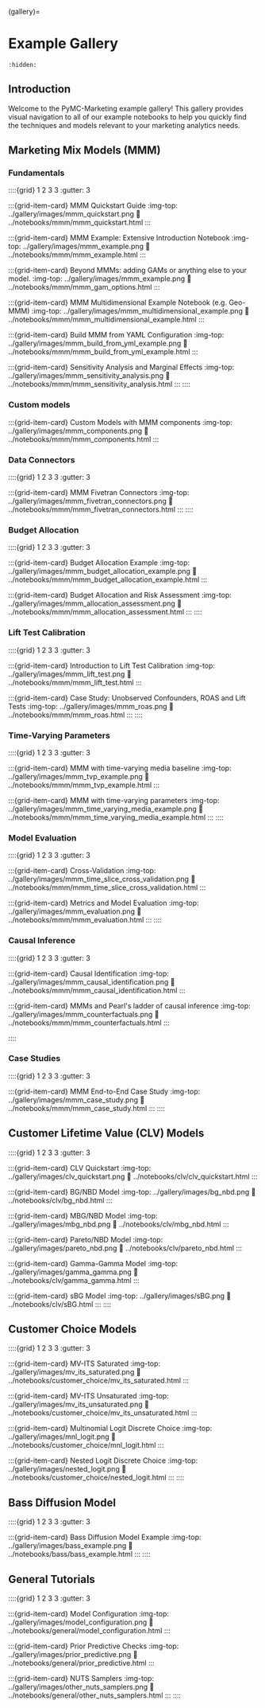 (gallery)=
# Example Gallery

```{toctree}
:hidden:
```

## Introduction

Welcome to the PyMC-Marketing example gallery! This gallery provides visual navigation to all of our example notebooks to help you quickly find the techniques and models relevant to your marketing analytics needs.

## Marketing Mix Models (MMM)

### Fundamentals

::::{grid} 1 2 3 3
:gutter: 3

:::{grid-item-card} MMM Quickstart Guide
:img-top: ../gallery/images/mmm_quickstart.png
:link: ../notebooks/mmm/mmm_quickstart.html
:::

:::{grid-item-card} MMM Example: Extensive Introduction Notebook
:img-top: ../gallery/images/mmm_example.png
:link: ../notebooks/mmm/mmm_example.html
:::

:::{grid-item-card} Beyond MMMs: adding GAMs or anything else to your model.
:img-top: ../gallery/images/mmm_example.png
:link: ../notebooks/mmm/mmm_gam_options.html
:::

:::{grid-item-card} MMM Multidimensional Example Notebook (e.g. Geo-MMM)
:img-top: ../gallery/images/mmm_multidimensional_example.png
:link: ../notebooks/mmm/mmm_multidimensional_example.html
:::

:::{grid-item-card} Build MMM from YAML Configuration
:img-top: ../gallery/images/mmm_build_from_yml_example.png
:link: ../notebooks/mmm/mmm_build_from_yml_example.html
:::

:::{grid-item-card} Sensitivity Analysis and Marginal Effects
:img-top: ../gallery/images/mmm_sensitivity_analysis.png
:link: ../notebooks/mmm/mmm_sensitivity_analysis.html
:::
::::

### Custom models

:::{grid-item-card} Custom Models with MMM components
:img-top: ../gallery/images/mmm_components.png
:link: ../notebooks/mmm/mmm_components.html
:::

### Data Connectors

::::{grid} 1 2 3 3
:gutter: 3

:::{grid-item-card} MMM Fivetran Connectors
:img-top: ../gallery/images/mmm_fivetran_connectors.png
:link: ../notebooks/mmm/mmm_fivetran_connectors.html
:::
::::

### Budget Allocation

::::{grid} 1 2 3 3
:gutter: 3

:::{grid-item-card} Budget Allocation Example
:img-top: ../gallery/images/mmm_budget_allocation_example.png
:link: ../notebooks/mmm/mmm_budget_allocation_example.html
:::

:::{grid-item-card} Budget Allocation and Risk Assessment
:img-top: ../gallery/images/mmm_allocation_assessment.png
:link: ../notebooks/mmm/mmm_allocation_assessment.html
:::
::::

### Lift Test Calibration

::::{grid} 1 2 3 3
:gutter: 3

:::{grid-item-card} Introduction to Lift Test Calibration
:img-top: ../gallery/images/mmm_lift_test.png
:link: ../notebooks/mmm/mmm_lift_test.html
:::

:::{grid-item-card} Case Study: Unobserved Confounders, ROAS and Lift Tests
:img-top: ../gallery/images/mmm_roas.png
:link: ../notebooks/mmm/mmm_roas.html
:::
::::

### Time-Varying Parameters

::::{grid} 1 2 3 3
:gutter: 3

:::{grid-item-card} MMM with time-varying media baseline
:img-top: ../gallery/images/mmm_tvp_example.png
:link: ../notebooks/mmm/mmm_tvp_example.html
:::

:::{grid-item-card} MMM with time-varying parameters
:img-top: ../gallery/images/mmm_time_varying_media_example.png
:link: ../notebooks/mmm/mmm_time_varying_media_example.html
:::
::::

### Model Evaluation

::::{grid} 1 2 3 3
:gutter: 3

:::{grid-item-card} Cross-Validation
:img-top: ../gallery/images/mmm_time_slice_cross_validation.png
:link: ../notebooks/mmm/mmm_time_slice_cross_validation.html
:::

:::{grid-item-card} Metrics and Model Evaluation
:img-top: ../gallery/images/mmm_evaluation.png
:link: ../notebooks/mmm/mmm_evaluation.html
:::
::::

### Causal Inference

::::{grid} 1 2 3 3
:gutter: 3

:::{grid-item-card} Causal Identification
:img-top: ../gallery/images/mmm_causal_identification.png
:link: ../notebooks/mmm/mmm_causal_identification.html
:::

:::{grid-item-card} MMMs and Pearl's ladder of causal inference
:img-top: ../gallery/images/mmm_counterfactuals.png
:link: ../notebooks/mmm/mmm_counterfactuals.html
:::

::::

### Case Studies

::::{grid} 1 2 3 3
:gutter: 3

:::{grid-item-card} MMM End-to-End Case Study
:img-top: ../gallery/images/mmm_case_study.png
:link: ../notebooks/mmm/mmm_case_study.html
:::
::::

## Customer Lifetime Value (CLV) Models

::::{grid} 1 2 3 3
:gutter: 3

:::{grid-item-card} CLV Quickstart
:img-top: ../gallery/images/clv_quickstart.png
:link: ../notebooks/clv/clv_quickstart.html
:::

:::{grid-item-card} BG/NBD Model
:img-top: ../gallery/images/bg_nbd.png
:link: ../notebooks/clv/bg_nbd.html
:::

:::{grid-item-card} MBG/NBD Model
:img-top: ../gallery/images/mbg_nbd.png
:link: ../notebooks/clv/mbg_nbd.html
:::

:::{grid-item-card} Pareto/NBD Model
:img-top: ../gallery/images/pareto_nbd.png
:link: ../notebooks/clv/pareto_nbd.html
:::

:::{grid-item-card} Gamma-Gamma Model
:img-top: ../gallery/images/gamma_gamma.png
:link: ../notebooks/clv/gamma_gamma.html
:::

:::{grid-item-card} sBG Model
:img-top: ../gallery/images/sBG.png
:link: ../notebooks/clv/sBG.html
:::
::::

## Customer Choice Models

::::{grid} 1 2 3 3
:gutter: 3

:::{grid-item-card} MV-ITS Saturated
:img-top: ../gallery/images/mv_its_saturated.png
:link: ../notebooks/customer_choice/mv_its_saturated.html
:::

:::{grid-item-card} MV-ITS Unsaturated
:img-top: ../gallery/images/mv_its_unsaturated.png
:link: ../notebooks/customer_choice/mv_its_unsaturated.html
:::

:::{grid-item-card} Multinomial Logit Discrete Choice
:img-top: ../gallery/images/mnl_logit.png
:link: ../notebooks/customer_choice/mnl_logit.html
:::

:::{grid-item-card} Nested Logit Discrete Choice
:img-top: ../gallery/images/nested_logit.png
:link: ../notebooks/customer_choice/nested_logit.html
:::
::::

## Bass Diffusion Model

::::{grid} 1 2 3 3
:gutter: 3

:::{grid-item-card} Bass Diffusion Model Example
:img-top: ../gallery/images/bass_example.png
:link: ../notebooks/bass/bass_example.html
:::
::::

## General Tutorials

::::{grid} 1 2 3 3
:gutter: 3

:::{grid-item-card} Model Configuration
:img-top: ../gallery/images/model_configuration.png
:link: ../notebooks/general/model_configuration.html
:::

:::{grid-item-card} Prior Predictive Checks
:img-top: ../gallery/images/prior_predictive.png
:link: ../notebooks/general/prior_predictive.html
:::

:::{grid-item-card} NUTS Samplers
:img-top: ../gallery/images/other_nuts_samplers.png
:link: ../notebooks/general/other_nuts_samplers.html
:::
::::
